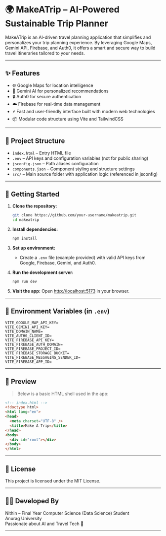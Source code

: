 
# 🌍 MakeATrip – AI-Powered Sustainable Trip Planner

MakeATrip is an AI-driven travel planning application that simplifies and personalizes your trip planning experience. By leveraging Google Maps, Gemini API, Firebase, and Auth0, it offers a smart and secure way to build travel itineraries tailored to your needs.

---

## ✨ Features

- 🌐 Google Maps for location intelligence
- 🤖 Gemini AI for personalized recommendations
- 🔒 Auth0 for secure authentication
- ☁️ Firebase for real-time data management
- ⚡ Fast and user-friendly interface built with modern web technologies
- 📦 Modular code structure using Vite and TailwindCSS

---

## 🔧 Project Structure

- `index.html` – Entry HTML file
- `.env` – API keys and configuration variables (not for public sharing)
- `jsconfig.json` – Path aliases configuration
- `components.json` – Component styling and structure settings
- `src/` – Main source folder with application logic (referenced in jsconfig)

---

## 🚀 Getting Started

1. **Clone the repository:**
   ```bash
   git clone https://github.com/your-username/makeatrip.git
   cd makeatrip
   ```

2. **Install dependencies:**
   ```bash
   npm install
   ```

3. **Set up environment:**
   - Create a `.env` file (example provided) with valid API keys from Google, Firebase, Gemini, and Auth0.

4. **Run the development server:**
   ```bash
   npm run dev
   ```

5. **Visit the app:**
   Open [http://localhost:5173](http://localhost:5173) in your browser.

---

## 🔐 Environment Variables (in `.env`)
```env
VITE_GOOGLE_MAP_API_KEY=
VITE_GEMINI_API_KEY=
VITE_DOMAIN_NAME=
VITE_AUTH0_CLIENT_ID=
VITE_FIREBASE_API_KEY=
VITE_FIREBASE_AUTH_DOMAIN=
VITE_FIREBASE_PROJECT_ID=
VITE_FIREBASE_STORAGE_BUCKET=
VITE_FIREBASE_MESSAGING_SENDER_ID=
VITE_FIREBASE_APP_ID=
```

---

## 📸 Preview

> Below is a basic HTML shell used in the app:

```html
<!-- index.html -->
<!doctype html>
<html lang="en">
<head>
  <meta charset="UTF-8" />
  <title>Make A Trip</title>
</head>
<body>
  <div id="root"></div>
</body>
</html>
```

---

## 📄 License

This project is licensed under the MIT License.

---

## 👨‍💻 Developed By

Nithin – Final Year Computer Science (Data Science) Student  
Anurag University  
Passionate about AI and Travel Tech 🚀

---

